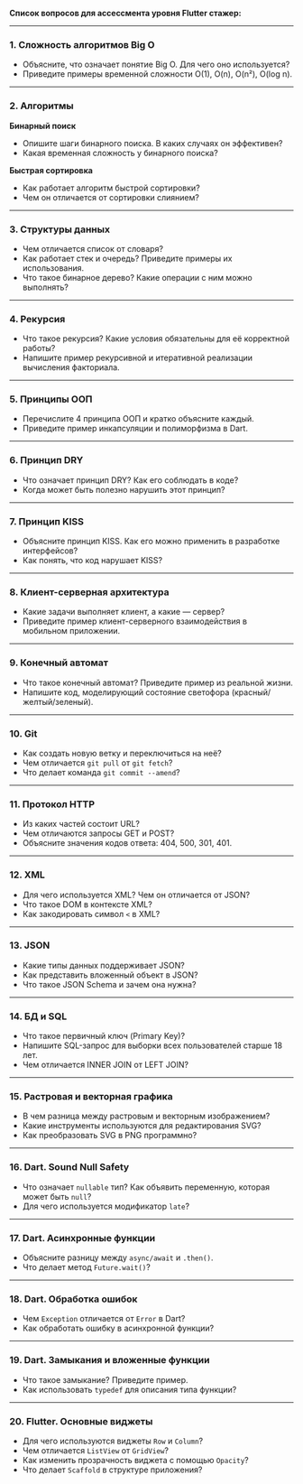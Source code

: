 **Список вопросов для ассессмента уровня Flutter стажер:**

---

### **1. Сложность алгоритмов Big O**
- Объясните, что означает понятие Big O. Для чего оно используется?
- Приведите примеры временной сложности O(1), O(n), O(n²), O(log n).

---

### **2. Алгоритмы**
**Бинарный поиск**  
- Опишите шаги бинарного поиска. В каких случаях он эффективен?  
- Какая временная сложность у бинарного поиска?  

**Быстрая сортировка**  
- Как работает алгоритм быстрой сортировки?  
- Чем он отличается от сортировки слиянием?  

---

### **3. Структуры данных**
- Чем отличается список от словаря?  
- Как работает стек и очередь? Приведите примеры их использования.  
- Что такое бинарное дерево? Какие операции с ним можно выполнять?  

---

### **4. Рекурсия**
- Что такое рекурсия? Какие условия обязательны для её корректной работы?  
- Напишите пример рекурсивной и итеративной реализации вычисления факториала.  

---

### **5. Принципы ООП**
- Перечислите 4 принципа ООП и кратко объясните каждый.  
- Приведите пример инкапсуляции и полиморфизма в Dart.  

---

### **6. Принцип DRY**
- Что означает принцип DRY? Как его соблюдать в коде?  
- Когда может быть полезно нарушить этот принцип?  

---

### **7. Принцип KISS**
- Объясните принцип KISS. Как его можно применить в разработке интерфейсов?  
- Как понять, что код нарушает KISS?  

---

### **8. Клиент-серверная архитектура**
- Какие задачи выполняет клиент, а какие — сервер?  
- Приведите пример клиент-серверного взаимодействия в мобильном приложении.  

---

### **9. Конечный автомат**
- Что такое конечный автомат? Приведите пример из реальной жизни.  
- Напишите код, моделирующий состояние светофора (красный/желтый/зеленый).  

---

### **10. Git**
- Как создать новую ветку и переключиться на неё?  
- Чем отличается `git pull` от `git fetch`?  
- Что делает команда `git commit --amend`?  

---

### **11. Протокол HTTP**
- Из каких частей состоит URL?  
- Чем отличаются запросы GET и POST?  
- Объясните значения кодов ответа: 404, 500, 301, 401.  

---

### **12. XML**
- Для чего используется XML? Чем он отличается от JSON?  
- Что такое DOM в контексте XML?  
- Как закодировать символ `<` в XML?  

---

### **13. JSON**
- Какие типы данных поддерживает JSON?  
- Как представить вложенный объект в JSON?  
- Что такое JSON Schema и зачем она нужна?  

---

### **14. БД и SQL**
- Что такое первичный ключ (Primary Key)?  
- Напишите SQL-запрос для выборки всех пользователей старше 18 лет.  
- Чем отличается INNER JOIN от LEFT JOIN?  

---

### **15. Растровая и векторная графика**
- В чем разница между растровым и векторным изображением?  
- Какие инструменты используются для редактирования SVG?  
- Как преобразовать SVG в PNG программно?  

---

### **16. Dart. Sound Null Safety**
- Что означает `nullable` тип? Как объявить переменную, которая может быть `null`?  
- Для чего используется модификатор `late`?  

---

### **17. Dart. Асинхронные функции**
- Объясните разницу между `async/await` и `.then()`.  
- Что делает метод `Future.wait()`?  

---

### **18. Dart. Обработка ошибок**
- Чем `Exception` отличается от `Error` в Dart?  
- Как обработать ошибку в асинхронной функции?  

---

### **19. Dart. Замыкания и вложенные функции**
- Что такое замыкание? Приведите пример.  
- Как использовать `typedef` для описания типа функции?  

---

### **20. Flutter. Основные виджеты**
- Для чего используются виджеты `Row` и `Column`?  
- Чем отличается `ListView` от `GridView`?  
- Как изменить прозрачность виджета с помощью `Opacity`?  
- Что делает `Scaffold` в структуре приложения?  
